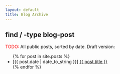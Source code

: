 ```yaml
---
layout: default
title: Blog Archive
---
```

<h2 class="title text-center">find / -type blog-post</h2>

<p><span style="color: red;">TODO:</span> All public posts, sorted by date. Draft version:</p>

<ul class="posts">
	{% for post in site.posts %}
	<li><span>[{{ post.date | date_to_string }}]</span>  <a href="{{ post.url }}" title="{{ post.title }}">{{ post.title }}</a></li>                                                                          
	{% endfor %}
</ul>
